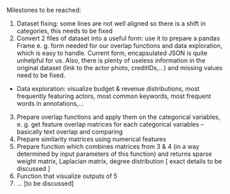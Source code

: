 Milestones to be reached:

1. Dataset fixing: some lines are not well aligned so there is a shift in categories, this needs to be fixed
2. Convert 2 files of dataset into a useful form: use it to prepare a pandas Frame e. g. form needed for our overlap functions and data exploration, which is easy to handle. Current form, encapsulated JSON is quite unhelpful for us. Also, there is plenty of useless information in the original dataset (link to the actor photo, creditIDs,…) and  missing values need to be fixed.
  * Data exploration: visualize budget & revenue distributions, most frequently featuring actors, most common keywords, most frequent words in annotations,…
3. Prepare overlap functions and apply them on the categorical variables, e. g. get feature overlap matrices for each categorical variables – basically text overlap and comparing
4. Prepare similarity matrices using numerical features
5. Prepare function which combines matrices from 3 & 4  (in a way determined by input parameters of this function) and returns sparse weight matrix, Laplacian matrix, degree distribution [ exact details to be discussed ]
6. Function that visualize outputs of 5
7. … [to be discussed]